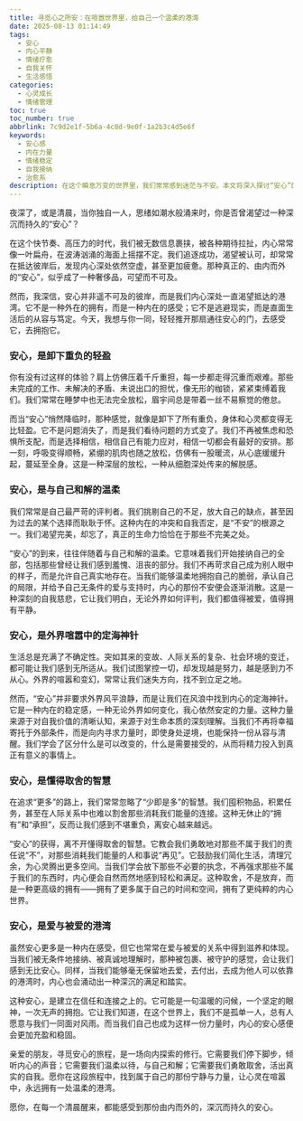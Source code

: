 ```yaml
---
title: 寻觅心之所安：在喧嚣世界里，给自己一个温柔的港湾
date: 2025-08-13 01:14:49
tags:
  - 安心
  - 内心平静
  - 情绪疗愈
  - 自我关怀
  - 生活感悟
categories:
  - 心灵成长
  - 情绪管理
toc: true
toc_number: true
abbrlink: 7c9d2e1f-5b6a-4c8d-9e0f-1a2b3c4d5e6f
keywords:
  - 安心感
  - 内在力量
  - 情绪稳定
  - 自我接纳
  - 治愈系
description: 在这个瞬息万变的世界里，我们常常感到迷茫与不安。本文将深入探讨“安心”的真谛，它不仅仅是一种状态，更是一种由内而外的力量。通过细腻的心理描绘，我们将一同感受卸下重负的轻盈、与自己和解的温柔，以及在喧嚣中找到定海神针的智慧。愿你读完此文，能为自己的心灵寻得一处温柔的港湾，找到那份久违的、深沉的安心。
---
```


夜深了，或是清晨，当你独自一人，思绪如潮水般涌来时，你是否曾渴望过一种深沉而持久的“安心”？

在这个快节奏、高压力的时代，我们被无数信息裹挟，被各种期待拉扯，内心常常像一叶扁舟，在波涛汹涌的海面上摇摆不定。我们追逐成功，渴望被认可，却常常在抵达彼岸后，发现内心深处依然空虚，甚至更加疲惫。那种真正的、由内而外的“安心”，似乎成了一种奢侈品，可望而不可及。

然而，我深信，安心并非遥不可及的彼岸，而是我们内心深处一直渴望抵达的港湾。它不是一种外在的拥有，而是一种内在的感受；它不是逃避现实，而是直面生活后的从容与笃定。今天，我想与你一同，轻轻推开那扇通往安心的门，去感受它，去拥抱它。

### 安心，是卸下重负的轻盈

你有没有过这样的体验？肩上仿佛压着千斤重担，每一步都走得沉重而艰难。那些未完成的工作、未解决的矛盾、未说出口的担忧，像无形的枷锁，紧紧束缚着我们。我们常常在睡梦中也无法完全放松，眉宇间总是带着一丝不易察觉的倦怠。

而当“安心”悄然降临时，那种感觉，就像是卸下了所有重负，身体和心灵都变得无比轻盈。它不是问题消失了，而是我们看待问题的方式变了。我们不再被焦虑和恐惧所支配，而是选择相信，相信自己有能力应对，相信一切都会有最好的安排。那一刻，呼吸变得顺畅，紧绷的肌肉也随之放松，仿佛有一股暖流，从心底缓缓升起，蔓延至全身。这是一种深层的放松，一种从细胞深处传来的解脱感。

### 安心，是与自己和解的温柔

我们常常是自己最严苛的评判者。我们挑剔自己的不足，放大自己的缺点，甚至因为过去的某个选择而耿耿于怀。这种内在的冲突和自我否定，是“不安”的根源之一。我们渴望完美，却忘了，真正的生命力恰恰在于那些不完美之处。

“安心”的到来，往往伴随着与自己和解的温柔。它意味着我们开始接纳自己的全部，包括那些曾经让我们感到羞愧、沮丧的部分。我们不再苛求自己成为别人眼中的样子，而是允许自己真实地存在。当我们能够温柔地拥抱自己的脆弱，承认自己的局限，并给予自己无条件的爱与支持时，内心的那份不安便会逐渐消散。这是一种深刻的自我慈悲，它让我们明白，无论外界如何评判，我们都值得被爱，值得拥有平静。

### 安心，是外界喧嚣中的定海神针

生活总是充满了不确定性。突如其来的变故、人际关系的复杂、社会环境的变迁，都可能让我们感到无所适从。我们试图掌控一切，却发现越是努力，越是感到力不从心。外界的喧嚣和变幻，常常让我们迷失方向，找不到立足之地。

然而，“安心”并非要求外界风平浪静，而是让我们在风浪中找到内心的定海神针。它是一种内在的稳定感，一种无论外界如何变化，我心依然安定的力量。这种力量来源于对自我价值的清晰认知，来源于对生命本质的深刻理解。当我们不再将幸福寄托于外部条件，而是向内寻求力量时，即使身处逆境，也能保持一份从容与清醒。我们学会了区分什么是可以改变的，什么是需要接受的，从而将精力投入到真正有意义的事情上。

### 安心，是懂得取舍的智慧

在追求“更多”的路上，我们常常忽略了“少即是多”的智慧。我们囤积物品，积累任务，甚至在人际关系中也难以割舍那些消耗我们能量的连接。这种无休止的“拥有”和“承担”，反而让我们感到不堪重负，离安心越来越远。

“安心”的获得，离不开懂得取舍的智慧。它教会我们勇敢地对那些不属于我们的责任说“不”，对那些消耗我们能量的人和事说“再见”。它鼓励我们简化生活，清理冗余，为心灵腾出更多空间。当我们学会放下那些不必要的执念，不再强求那些不属于我们的东西时，内心便会自然而然地感到轻松和满足。这种取舍，不是放弃，而是一种更高级的拥有——拥有了更多属于自己的时间和空间，拥有了更纯粹的内心世界。

### 安心，是爱与被爱的港湾

虽然安心更多是一种内在感受，但它也常常在爱与被爱的关系中得到滋养和体现。当我们被无条件地接纳、被真诚地理解时，那种被包裹、被守护的感觉，会让我们感到无比安心。同样，当我们能够毫无保留地去爱，去付出，去成为他人可以依靠的港湾时，内心也会涌动出一种深沉的满足和踏实。

这种安心，是建立在信任和连接之上的。它可能是一句温暖的问候，一个坚定的眼神，一次无声的拥抱。它让我们知道，在这个世界上，我们不是孤单一人，总有人愿意与我们一同面对风雨。而当我们自己也成为这样一份力量时，内心的安心感便会更加充盈和稳固。

亲爱的朋友，寻觅安心的旅程，是一场向内探索的修行。它需要我们停下脚步，倾听内心的声音；它需要我们温柔以待，与自己和解；它需要我们勇敢取舍，活出真实的自我。愿你在这段旅程中，找到属于自己的那份宁静与力量，让心灵在喧嚣中，永远拥有一处温柔的港湾。

愿你，在每一个清晨醒来，都能感受到那份由内而外的，深沉而持久的安心。